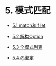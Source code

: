 # 5. 模式匹配

- [5.1 match和if let](match_iflet.md)

- [5.2 解构Option](option.md)

- [5.3 全模式列表](all_pattern_list.md)

- [5.4 @绑定](binding.md)
